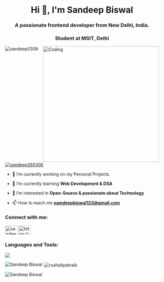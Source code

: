<h1 align="center">Hi 👋, I'm Sandeep Biswal</h1>
<h3 align="center">A passionate frontend developer from New Delhi, India.</h3>
<h3 align="center">Student at MSIT, Delhi </h3>
<img align="right" alt="Coding" width="380" src="https://www.wingstechsolutions.com/wp-content/uploads/2022/03/full-stack-development.gif">

<p align="left"> <img src="https://komarev.com/ghpvc/?username=sandeep0306&label=Profile%20views&color=0e75b6&style=flat" alt="sandeep0306" /> </p>

<p align="left"> <a href="https://twitter.com/sandeep280306" target="blank"><img src="https://img.shields.io/twitter/follow/sandeep280306?logo=twitter&style=for-the-badge" alt="sandeep280306" /></a> </p>

- 🔭 I’m currently working on my Personal Projects.

- 🌱 I’m currently learning **Web Development & DSA**

- 👀 I’m interested in **Open-Source & passionate about Technology**

<!-- - 💬 Ask me about **React** -->

- 📫 How to reach me **samdeepbiswal123@gmail.com**

<h3 align="left">Connect with me:</h3>
<p align="left">
<a href="https://twitter.com/sandeep280306" target="blank"><img align="center" src="https://raw.githubusercontent.com/rahuldkjain/github-profile-readme-generator/master/src/images/icons/Social/twitter.svg" alt="sandeep280306" height="30" width="40" /></a>
<a href="https://linkedin.com/in/https://www.linkedin.com/in/sandeep-biswal-b21378158/" target="blank"><img align="center" src="https://raw.githubusercontent.com/rahuldkjain/github-profile-readme-generator/master/src/images/icons/Social/linked-in-alt.svg" alt="https://www.linkedin.com/in/sandeep-biswal-b21378158/" height="30" width="40" /></a>
</p>

<h3 align="left">Languages and Tools:</h3>
<p align="left">
<img src="https://skillicons.dev/icons?i=html,css,cpp,java,javascript,react,nodejs,express,mongodb,tailwind,bootstrap,git,materialui,vite">
 </p>
<p><img align="left" src="https://github-readme-stats.vercel.app/api/top-langs?username=Sandeep0306&show_icons=true&locale=en&layout=compact" alt="Sandeep Biswal" /></p>

<p>&nbsp;<img align="center" src="https://github-readme-stats.vercel.app/api?username=Sandeep0306&show_icons=true&locale=en" alt="rushalipatnaik" /></p>

<p><img align="center" src="https://github-readme-streak-stats.herokuapp.com/?user=Sandeep0306&" alt="Sandeep Biswal" /></p>

